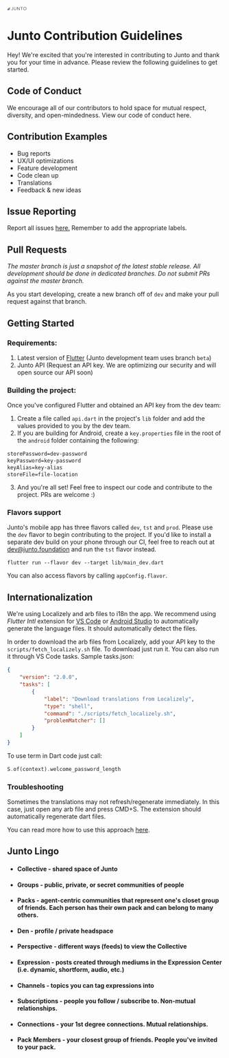 <img src="/junto_logo--rainbow.png" width="45px">

# Junto Contribution Guidelines
Hey! We're excited that you're interested in contributing to Junto and thank you for your time in advance. Please review the following guidelines to get started.

## Code of Conduct
We encourage all of our contributors to hold space for mutual respect, diversity, and open-mindedness. 
View our code of conduct here.

## Contribution Examples

* Bug reports
* UX/UI optimizations
* Feature development
* Code clean up
* Translations
* Feedback & new ideas


## Issue Reporting
Report all issues [here.](https://github.com/juntofoundation/junto-mobile/issues) Remember to add the appropriate labels.

## Pull Requests
*The master branch is just a snapshot of the latest stable release. All development should be done in dedicated branches. Do not submit PRs against the master branch.*

As you start developing, create a new branch off of `dev` and make your pull request against that branch.

## Getting Started
### Requirements:
1) Latest version of [Flutter](https://github.com/flutter/flutter) (Junto development team uses branch `beta`)
2) Junto API (Request an API key. We are optimizing our security and will open source our API soon) 

### Building the project:
Once you've configured Flutter and obtained an API key from the dev team: 

1) Create a file called `api.dart` in the project's `lib` folder and add the values provided to you by the dev team. 
2) If you are building for Android, create a `key.properties` file in the root of the `android` folder  containing the following:
```
storePassword=dev-password
keyPassword=key-password
keyAlias=key-alias
storeFile=file-location
```
3) And you're all set! Feel free to inspect our code and contribute to the project. PRs are welcome :)


### Flavors support

Junto's mobile app has three flavors called `dev`, `tst` and `prod`. Please use the `dev` flavor to begin contributing to the project. If you'd like to install a separate dev build on your phone through our CI, feel free to reach out at dev@junto.foundation and run the `tst` flavor instead.

```
flutter run --flavor dev --target lib/main_dev.dart
```


You can also access flavors by calling `appConfig.flavor`.


## Internationalization

We're using Localizely and arb files to i18n the app. We recommend using _Flutter Intl_ extension for [VS Code](https://marketplace.visualstudio.com/items?itemName=localizely.flutter-intl) or [Android Studio](https://plugins.jetbrains.com/plugin/13666-flutter-intl) to automatically generate the language files. It should automatically detect the files.

In order to download the arb files from Localizely, add your API key to the `scripts/fetch_localizely.sh` file. To download just run it. You can also run it through VS Code tasks. Sample tasks.json:

```json
{
    "version": "2.0.0",
    "tasks": [
        {
            "label": "Download translations from Localizely",
            "type": "shell",
            "command": "./scripts/fetch_localizely.sh",
            "problemMatcher": []
        }
    ]
}
```

To use term in Dart code just call:

```dart
S.of(context).welcome_password_length
```

### Troubleshooting

Sometimes the translations may not refresh/regenerate immediately. In this case, just open any arb file and press CMD+S. The extension should automatically regenerate dart files.

You can read more how to use this approach [here](https://roszkowski.dev/2020/i18n-in-flutter/).
  
## Junto Lingo
* #### Collective - shared space of Junto
* #### Groups - public, private, or secret communities of people
* #### Packs - agent-centric communities that represent one's closet group of friends. Each person has their own pack and can belong to many others. 
* #### Den - profile / private headspace 
* #### Perspective - different ways (feeds) to view the Collective
* #### Expression - posts created through mediums in the Expression Center (i.e. dynamic, shortform, audio, etc.)
* #### Channels - topics you can tag expressions into
* #### Subscriptions - people you follow / subscribe to. Non-mutual relationships.
* #### Connections - your 1st degree connections. Mutual relationships.
* #### Pack Members - your closest group of friends. People you've invited to your pack.


